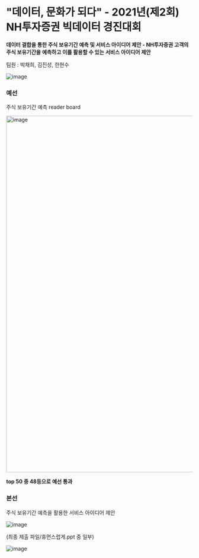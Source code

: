 # "데이터, 문화가 되다" - 2021년(제2회) NH투자증권 빅데이터 경진대회

**데이터 결합을 통한 주식 보유기간 예측 및 서비스 아이디어 제안 - NH투자증권 고객의 주식 보유기간을 예측하고 이를 활용할 수 있는 서비스 아이디어 제안**

팀원 : 박채희, 김진성, 한현수

![image](https://user-images.githubusercontent.com/60170358/152794465-09c51588-30a2-4f3d-8474-19f48e9ecf7d.png)

### 예선

주식 보유기간 예측 reader board

<img width="960" alt="image" src="https://user-images.githubusercontent.com/60170358/152794714-91d7b2bc-24b1-49d5-8ea7-a5d3a707f22b.png">

**top 50 중 48등으로 예선 통과**



### 본선

주식 보유기간 예측을 활용한 서비스 아이디어 제안

![image](https://user-images.githubusercontent.com/60170358/152795379-f71fb81f-9466-4af6-9877-5f91c1060e4b.png)



(최종 제출 파일/휴먼스럽게.ppt 중 일부)

![image](https://user-images.githubusercontent.com/60170358/152795615-7d002dbb-79e0-4991-ae2a-45b97851d595.png)
